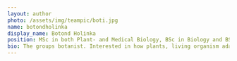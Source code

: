 ```yaml
---
layout: author
photo: /assets/img/teampic/boti.jpg 
name: botondholinka
display_name: Botond Holinka
position: MSc in both Plant- and Medical Biology, BSc in Biology and BSc student in Environmental Science
bio: The groups botanist. Interested in how plants, living organism adapt and life in CO2 rich areas and what trace elements they can bioaccumulate.
---
```


